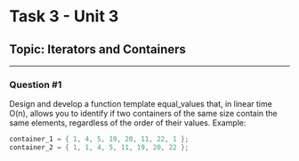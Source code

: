 # Task 3 - Unit 3
## Topic: Iterators and Containers
---


### Question #1
Design and develop a function template equal_values that, in linear time O(n), allows you to identify if two containers of the same size contain the same elements, regardless of the order of their values. Example:

```cpp
container_1 = { 1, 4, 5, 19, 20, 11, 22, 1 };
container_2 = { 1, 1, 4, 5, 11, 19, 20, 22 };

